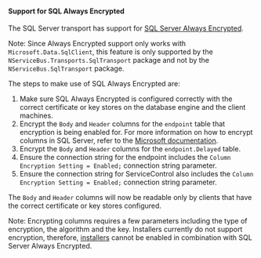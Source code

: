#### Support for SQL Always Encrypted

The SQL Server transport has support for [SQL Server Always Encrypted](https://docs.microsoft.com/en-us/sql/relational-databases/security/encryption/always-encrypted-database-engine).

Note: Since Always Encrypted support only works with `Microsoft.Data.SqlClient`, this feature is only supported by the `NServiceBus.Transports.SqlTransport` package and not by the `NServiceBus.SqlTransport` package.

The steps to make use of SQL Always Encrypted are:

1. Make sure SQL Always Encrypted is configured correctly with the correct certificate or key stores on the database engine and the client machines.
1. Encrypt the `Body` and `Header` columns for the `endpoint` table that encryption is being enabled for. For more information on how to encrypt columns in SQL Server, refer to the [Microsoft documentation](https://docs.microsoft.com/en-us/sql/connect/ado-net/sql/sqlclient-support-always-encrypted?view=sql-server-ver15#retrieving-and-modifying-data-in-encrypted-columns).
1. Encrypt the `Body` and `Header` columns for the `endpoint.Delayed` table.
1. Ensure the connection string for the endpoint includes the `Column Encryption Setting = Enabled;` connection string parameter.
1. Ensure the connection string for ServiceControl also includes the `Column Encryption Setting = Enabled;` connection string parameter.

The `Body` and `Header` columns will now be readable only by clients that have the correct certificate or key stores configured.

Note: Encrypting columns requires a few parameters including the type of encryption, the algorithm and the key. Installers currently do not support encryption, therefore, [installers](/nservicebus/operations/installers.md) cannot be enabled in combination with SQL Server Always Encrypted.
